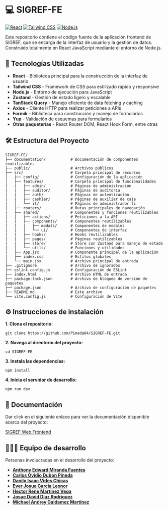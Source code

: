 # 💻 SIGREF-FE
[![React](https://img.shields.io/badge/React-Framework-blue)](https://reactjs.org/) 
[![Tailwind CSS](https://img.shields.io/badge/Tailwind%20CSS-Framework-%2338B2AC)](https://tailwindcss.com/)
[![Node.js](https://img.shields.io/badge/Node.js-Runtime-green)](https://nodejs.org/)  

Este repositorio contiene el código fuente de la aplicación frontend de SIGREF, que se encarga de la interfaz de usuario y la gestión de datos. Construido totalmente en React JavaScript mediante el entorno de Node.js.

## 🚀 Tecnologías Utilizadas

- **React** - Biblioteca principal para la construcción de la interfaz de usuario
- **Tailwind CSS** - Framework de CSS para estilizado rápido y responsive
- **Node.js** - Entorno de ejecución para JavaScript
- **Zustand** - Gestión de estado ligero y escalable
- **TanStack Query** - Manejo eficiente de data fetching y caching
- **Axios** - Cliente HTTP para realizar peticiones a APIs
- **Formik** - Biblioteca para construcción y manejo de formularios
- **Yup** - Validación de esquemas para formularios
- **Otras paqueterías** - React Router DOM, React Hook Form, entre otras

## 🛠️ Estructura del Proyecto

```
SIGREF-FE/
├── documentation/           # Documentación de componentes reutilizables
├── public/                  # Archivos públicos
├── src/                     # Carpeta principal de recursos
│   ├── config/              # Configuración de la aplicación
│   ├── features/            # Carpeta principal de funcionalidades
|   |   ├── admin/           # Páginas de administración
|   |   ├── auditor/         # Páginas de auditoría
|   |   ├── auth/            # Páginas de autenticación
|   |   ├── cashier/         # Páginas de auxiliar de caja
|   │   └── it/              # Páginas de administrador ti
|   ├── routers/             # Rutas principales de navegación
|   ├── shared/              # Componentes y funciones reutilizables
|   |   ├── actions/         # Peticiones a la API
|   |   ├── components/      # Componentes reutilizables
|   |   |   ├── modals/      # Componentes de modales
|   |   │   └── ui/          # Componentes de interfaz
|   |   ├── hooks/           # Hooks reutilizables
|   |   ├── pages/           # Páginas reutilizables
|   |   ├── store/           # Store con Zustand para manejo de estado
|   │   └── utils/           # Funciones y utilidades
|   ├── App.jsx              # Componente principal de la aplicación
|   ├── index.css            # Estilos globales
│   └── main.jsx             # Archivo principal de entrada
├── .gitignore               # Archivo de ignorados
├── eslint.config.js         # Configuración de ESLint 
├── index.html               # Archivo HTML de entrada
├── package-lock.json        # Archivo de bloqueo de versión de paquetes
├── package.json             # Archivo de configuración de paquetes
├── README.md                # Este archivo
└── vite.config.js           # Configuración de Vite
```

## ⚙️ Instrucciones de instalación

**1. Clona el repositorio:**
```
git clone https://github.com/Pineda04/SIGREF-FE.git
```
**2. Navega al directorio del proyecto:**
```
cd SIGREF-FE
```
**3. Instala las dependencias:** 
```
npm install
```
**4. Inicia el servidor de desarrollo:** 
```
npm run dev
```

## 📄 Documentación
Dar click en el siguiente enlace para ver la documentación disponible acerca del proyecto:

[SIGREF Web Frontend](./documentation/index.md)

## 🧑🏻‍💻 Equipo de desarrollo
Personas involucradas en el desarrollo del proyecto:

- **[Anthony Edward Miranda Fuentes](https://github.com/AnthonyEMF)**  
- **[Carlos Ovidio Dubon Pineda](https://github.com/Pineda04)**  
- **[Danilo Isaac Vides Chicas ](https://github.com/IsaacV04)**
- **[Ever Josue Garcia Leonor ](https://github.com/everjosue56)**
- **[Hector Rene Martinez Vega ](https://github.com/TETvega)**  
- **[Josue David Diaz Rodriguez ](https://github.com/JDDR200530)**
- **[Michael Andrey Galdamez Martinez ](https://github.com/MichaelGald)**